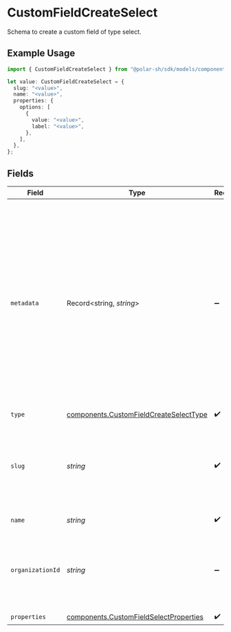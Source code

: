 # CustomFieldCreateSelect

Schema to create a custom field of type select.

## Example Usage

```typescript
import { CustomFieldCreateSelect } from "@polar-sh/sdk/models/components";

let value: CustomFieldCreateSelect = {
  slug: "<value>",
  name: "<value>",
  properties: {
    options: [
      {
        value: "<value>",
        label: "<value>",
      },
    ],
  },
};
```

## Fields

| Field                                                                                                                                                                                                                                                    | Type                                                                                                                                                                                                                                                     | Required                                                                                                                                                                                                                                                 | Description                                                                                                                                                                                                                                              |
| -------------------------------------------------------------------------------------------------------------------------------------------------------------------------------------------------------------------------------------------------------- | -------------------------------------------------------------------------------------------------------------------------------------------------------------------------------------------------------------------------------------------------------- | -------------------------------------------------------------------------------------------------------------------------------------------------------------------------------------------------------------------------------------------------------- | -------------------------------------------------------------------------------------------------------------------------------------------------------------------------------------------------------------------------------------------------------- |
| `metadata`                                                                                                                                                                                                                                               | Record<string, *string*>                                                                                                                                                                                                                                 | :heavy_minus_sign:                                                                                                                                                                                                                                       | Key-value object allowing you to store additional information.<br/><br/>The key must be a string with a maximum length of **40 characters**.<br/>The value must be a string with a maximum length of **500 characters**.<br/>You can store up to **50 key-value pairs**. |
| `type`                                                                                                                                                                                                                                                   | [components.CustomFieldCreateSelectType](../../models/components/customfieldcreateselecttype.md)                                                                                                                                                         | :heavy_check_mark:                                                                                                                                                                                                                                       | N/A                                                                                                                                                                                                                                                      |
| `slug`                                                                                                                                                                                                                                                   | *string*                                                                                                                                                                                                                                                 | :heavy_check_mark:                                                                                                                                                                                                                                       | Identifier of the custom field. It'll be used as key when storing the value. Must be unique across the organization.                                                                                                                                     |
| `name`                                                                                                                                                                                                                                                   | *string*                                                                                                                                                                                                                                                 | :heavy_check_mark:                                                                                                                                                                                                                                       | Name of the custom field.                                                                                                                                                                                                                                |
| `organizationId`                                                                                                                                                                                                                                         | *string*                                                                                                                                                                                                                                                 | :heavy_minus_sign:                                                                                                                                                                                                                                       | The ID of the organization owning the custom field. **Required unless you use an organization token.**                                                                                                                                                   |
| `properties`                                                                                                                                                                                                                                             | [components.CustomFieldSelectProperties](../../models/components/customfieldselectproperties.md)                                                                                                                                                         | :heavy_check_mark:                                                                                                                                                                                                                                       | N/A                                                                                                                                                                                                                                                      |